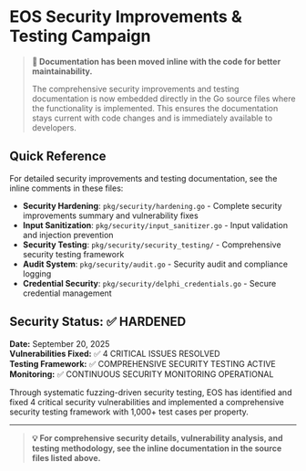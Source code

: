 # EOS Security Improvements & Testing Campaign

> **📝 Documentation has been moved inline with the code for better maintainability.**
> 
> The comprehensive security improvements and testing documentation is now embedded directly in the Go source files where the functionality is implemented. This ensures the documentation stays current with code changes and is immediately available to developers.

## Quick Reference

For detailed security improvements and testing documentation, see the inline comments in these files:

- **Security Hardening**: `pkg/security/hardening.go` - Complete security improvements summary and vulnerability fixes
- **Input Sanitization**: `pkg/security/input_sanitizer.go` - Input validation and injection prevention
- **Security Testing**: `pkg/security/security_testing/` - Comprehensive security testing framework
- **Audit System**: `pkg/security/audit.go` - Security audit and compliance logging
- **Credential Security**: `pkg/security/delphi_credentials.go` - Secure credential management

## Security Status: ✅ HARDENED

**Date:** September 20, 2025  
**Vulnerabilities Fixed:** ✅ 4 CRITICAL ISSUES RESOLVED  
**Testing Framework:** ✅ COMPREHENSIVE SECURITY TESTING ACTIVE  
**Monitoring:** ✅ CONTINUOUS SECURITY MONITORING OPERATIONAL

Through systematic fuzzing-driven security testing, EOS has identified and fixed 4 critical security vulnerabilities and implemented a comprehensive security testing framework with 1,000+ test cases per property.

---

> **💡 For comprehensive security details, vulnerability analysis, and testing methodology, see the inline documentation in the source files listed above.**
